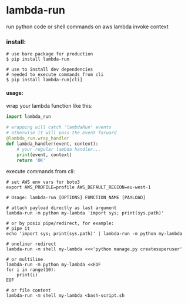 # lambda-run
run python code or shell commands on aws lambda invoke context

### install:
```
# use bare package for production
$ pip install lambda-run

# use to install dev dependencies
# needed to execute commands from cli 
$ pip install lambda-run[cli]
```

#### usage:
wrap your lambda function like this:
```python
import lambda_run

# wrapping will catch 'lambdaRun' events
# otherwise it will pass the event forward
@lambda_run.wrap_handler
def lambda_handler(event, context):
    # your regular lambda handler...
    print(event, context) 
    return 'OK' 
```

execute commands from cli:
```shell
# set AWS env vars for boto3
export AWS_PROFILE=profile AWS_DEFAULT_REGION=eu-west-1

# Usage: lambda-run [OPTIONS] FUNCTION_NAME [PAYLOAD]

# attach payload directly as last argument
lambda-run -m python my-lambda 'import sys; print(sys.path)'

# or by posix pipe/redirect, for example: 
# pipe it
echo 'import sys; print(sys.path)' | lambda-run -m python my-lambda 

# oneliner redirect
lambda-run -m shell my-lambda <<<'python manage.py createsuperuser'

# or multiline
lambda-run -m python my-lambda <<EOF
for i in range(10):
    print(i)
EOF

# or file content
lambda-run -m shell my-lambda <bash-script.sh
```
